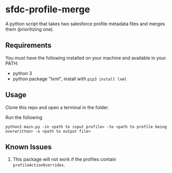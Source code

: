 # sfdc-profile-merge
A python script that takes two salesforce profile metadata files and merges them (prioritizing one).

## Requirements
You must have the following installed on your machine and available in your PATH:
- python 3 
- python package "lxml", install with ```pip3 install lxml```

## Usage
Clone this repo and open a terminal in the folder.

Run the following
```
python3 main.py -in <path to input profile> -to <path to profile being overwritten> -o <path to output file>
```

## Known Issues
1. This package will not work if the profiles contain ```profileActionOverrides```.
